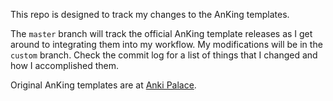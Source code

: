 This repo is designed to track my changes to the AnKing templates.

The `master` branch will track the official AnKing template releases as I get around to integrating them into my workflow.
My modifications will be in the `custom` branch.
Check the commit log for a list of things that I changed and how I accomplished them.

Original AnKing templates are at [Anki Palace](https://www.ankipalace.com/).

